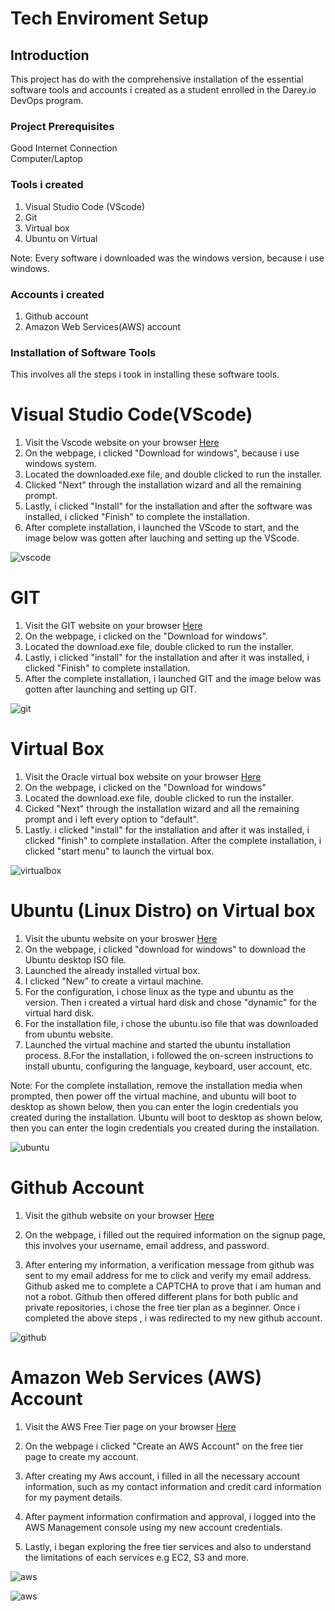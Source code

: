 # Tech Enviroment Setup 

##  Introduction

This project has do with the comprehensive installation of the essential software tools and accounts i created as a student enrolled in the Darey.io DevOps program.

### Project Prerequisites

Good Internet Connection             
Computer/Laptop 

### Tools i created
1. Visual Studio Code (VScode)
2. Git 
3. Virtual box
4. Ubuntu on Virtual


Note: Every software i downloaded was the windows version, because i use windows.

### Accounts i created 

1. Github account
2. Amazon Web Services(AWS) account


### Installation of Software Tools
This involves all the steps i took in installing these software tools.



# Visual Studio Code(VScode)
1. Visit the Vscode website on your browser [Here](https://code.visualstudio.com/download)
2. On the webpage, i clicked "Download for windows", because i use windows system.
3. Located the downloaded.exe file, and double clicked to run the installer.
4. Clicked "Next" through the installation wizard and all the remaining prompt.
5. Lastly, i clicked "Install" for the installation and after the software was installed, i clicked "Finish" to complete the installation.
6. After complete installation, i launched the VScode to start, and the image below was gotten after lauching and setting up the VScode.

![vscode](./img/1.%20vscode.png)






# GIT
1. Visit the GIT website on your browser [Here](https://git-scm.com/downloads)
2. On the webpage, i clicked on the "Download for windows".
3. Located the download.exe file, double clicked to run the installer.
4. Lastly, i clicked "install" for the installation and after it was installed, i clicked "Finish" to complete installation.
5. After the complete installation, i launched GIT and the image below was gotten after launching and setting up GIT. 

![git](./img/2.%20git.png)

# Virtual Box
1. Visit the Oracle virtual box website on your browser [Here](https://www.virtualbox.org/)
2. On the webpage, i clicked on the "Download for windows"
3. Located the download.exe file, double clicked to run the installer.
4. Cicked "Next" through the installation wizard and all the remaining prompt and i left every option to "default".
5. Lastly. i clicked "install" for the installation and after it was installed, i clicked "finish" to complete installation.
After the complete installation, i clicked "start menu" to launch the virtual box.

![virtualbox](./img/3.%20virtualbox.png)


# Ubuntu (Linux Distro) on Virtual box

1. Visit the ubuntu website on your broswer [Here](https://ubuntu.com/download/desktop) 
2. On the webpage, i clicked "download for windows" to download the Ubuntu desktop ISO file.
3. Launched the already installed virtual box.
4. I clicked "New" to create a virtaul machine.
5. For the configuration, i chose linux as the type and ubuntu as the version. Then i created a virtual hard disk and chose "dynamic" for the virtual hard disk.
6. For the installation file, i chose the ubuntu.iso file that was downloaded from ubuntu website.
7. Launched the virtual machine and started the ubuntu installation process.
8.For the installation, i followed the on-screen instructions to install ubuntu, configuring the language, keyboard, user account, etc.

Note: For the complete installation, remove the installation media when prompted, then power off the virtual machine, and ubuntu will boot to desktop as shown below, then you can enter the login credentials you created during the installation. Ubuntu will boot to desktop as shown below, then you can enter the login credentials you created during the installation.


![ubuntu](./img/4.%20ubuntu.png)


# Github Account

1. Visit the github website on your browser
[Here](https://github.com/)

2. On the webpage, i filled out the required information on the signup page, this involves your username, email address, and password.
3. After entering my information, a verification message from github was sent to my email address for me to click and verify my email address.
Github asked me to complete a CAPTCHA to prove that i am human and not a robot.
Github then offered different plans for both public and private repositories, i chose the free tier plan as a beginner.
Once i completed the above steps , i was redirected to my new github account.

![github](./img/5.%20github%20account.png)


# Amazon Web Services (AWS) Account

1. Visit the AWS Free Tier page on your browser [Here](https://aws.amazon.com/free/?p=ft&z=subnav&loc=1&refid=bca0148a-d0f7-495b-96b3-1c83eeb4421d)

2. On the webpage i clicked "Create an AWS Account" on the free tier page to create my account.

2. After creating my Aws account, i filled in all the necessary account information, such as my contact information and credit card information for my payment details.
3. After payment information confirmation and approval, i logged into the AWS Management console using my new account credentials.
4. Lastly, i began exploring the free tier services and also to understand the limitations of each services e.g EC2, S3 and more.

![aws](./img/7.%20aws%20free%20tier.png)


![aws](./img/6.%20aws.png)